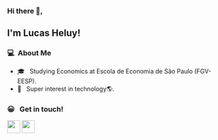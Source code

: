 ### Hi there 👋, 
## I'm Lucas Heluy!

### 💻 &nbsp;About Me

- 🎓 &nbsp; Studying Economics at Escola de Economia de São Paulo (FGV-EESP).
- 🤔 &nbsp; Super interest in technology🌎. 

### 😀 &nbsp; Get in touch!
<a href="https://www.linkedin.com/in/lucas-heluy-273532207/"><img height="30em" src="https://cdn.worldvectorlogo.com/logos/linkedin-icon-2.svg"/></a>
<a href="mailto:heluylucas@gmail.com"><img height="30em" src="https://upload.wikimedia.org/wikipedia/commons/thumb/0/0b/Logo_Gmail_%282015-2020%29.svg/1280px-Logo_Gmail_%282015-2020%29.svg.png"/></a>
